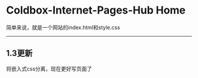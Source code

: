 # Coldbox-Internet-Pages-Hub Home

简单来说，就是一个网站的index.html和style.css

----------------
1.3更新
---

将嵌入式css分离，现在更好写页面了



